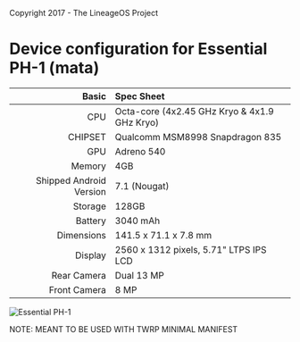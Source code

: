 Copyright 2017 - The LineageOS Project

Device configuration for Essential PH-1 (mata)
=====================================

Basic   | Spec Sheet
-------:|:-------------------------
CPU     | Octa-core (4x2.45 GHz Kryo & 4x1.9 GHz Kryo)
CHIPSET | Qualcomm MSM8998 Snapdragon 835
GPU     | Adreno 540
Memory  | 4GB
Shipped Android Version | 7.1 (Nougat)
Storage | 128GB
Battery | 3040 mAh
Dimensions | 141.5 x 71.1 x 7.8 mm
Display | 2560 x 1312 pixels, 5.71" LTPS IPS LCD
Rear Camera  | Dual 13 MP
Front Camera | 8 MP

![Essential PH-1](https://cdn2.gsmarena.com/vv/bigpic/essential-phone.jpg "Essential PH-1")

NOTE: MEANT TO BE USED WITH TWRP MINIMAL MANIFEST
